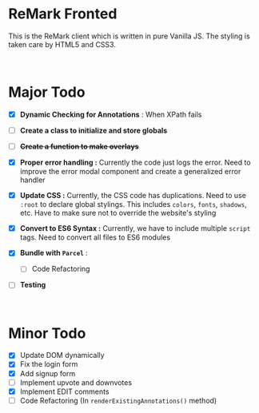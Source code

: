 # ReMark Fronted

This is the ReMark client which is written in pure Vanilla JS. The styling is taken care by HTML5 and CSS3. 

<br>

# Major Todo

- [x] **Dynamic Checking for Annotations** : When XPath fails

- [ ] **Create a class to initialize and store globals**

- [ ] ~~**Create a function to make overlays**~~

- [x] **Proper error handling :** Currently the code just logs the error. Need to improve the error modal component and create a generalized error handler

- [x] **Update CSS :** Currently, the CSS code has duplications. Need to use `:root` to declare global stylings. This includes `colors`, `fonts`, `shadows`, etc. Have to make sure not to override the website's styling

- [x] **Convert to ES6 Syntax :** Currently, we have to include multiple `script` tags. Need to convert all files to ES6 modules 

- [x] **Bundle with `Parcel`** :
  - [ ] Code Refactoring

- [ ] **Testing**

<br>

# Minor Todo

- [x] Update DOM dynamically
- [x] Fix the login form
- [x] Add signup form
- [ ] Implement upvote and downvotes
- [x] Implement EDIT comments
- [ ] Code Refactoring (In `renderExistingAnnotations()` method)
